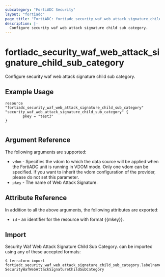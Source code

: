 ```yaml
---
subcategory: "FortiADC Security"
layout: "fortiadc"
page_title: "FortiADC: fortiadc_security_waf_web_attack_signature_child_sub_category"
description: |-
  Configure security waf web attack signature child sub category.
---
```


# fortiadc_security_waf_web_attack_signature_child_sub_category
Configure security waf web attack signature child sub category.

## Example Usage
```hcl
resource "fortiadc_security_waf_web_attack_signature_child_sub_category" "security_waf_web_attack_signature_child_sub_category" {
        pkey = "test3"
}


```

## Argument Reference

The following arguments are supported:

* `vdom` - Specifies the vdom to which the data source will be applied when the FortiADC unit is running in VDOM mode. Only one vdom can be specified. If you want to inherit the vdom configuration of the provider, please do not set this parameter.
* `pkey` - The name of Web Attack Signature.


## Attribute Reference

In addition to all the above arguments, the following attributes are exported:
* `id` - an identifier for the resource with format {{mkey}}.

## Import
  Security Waf Web Attack Signature Child Sub Category. can be imported using any of these accepted formats:
```
$ terraform import fortiadc_security_waf_web_attack_signature_child_sub_category.labelname SecurityWafWebAttackSignatureChildSubCategory
```
